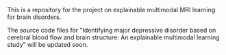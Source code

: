 This is a repository for the project on explainable multimodal MRI learning for brain disorders.

The source code files for "Identifying major depressive disorder based on cerebral blood flow and brain structure: An explainable multimodal learning study" will be updated soon.

